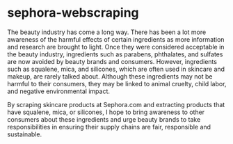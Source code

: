 # sephora-webscraping
The beauty industry has come a long way. There has been a lot more awareness of the harmful effects of certain ingredients as more information and research are brought to light. Once they were considered acceptable in the beauty industry, ingredients such as parabens, phthalates, and sulfates are now avoided by beauty brands and consumers. However, ingredients such as squalene, mica, and silicones, which are often used in skincare and makeup, are rarely talked about. Although these ingredients may not be harmful to their consumers, they may be linked to animal cruelty, child labor, and negative environmental impact. 

By scraping skincare products at Sephora.com and extracting products that have squalene, mica, or silicones, I hope to bring awareness to other consumers about these ingredients and urge beauty brands to take responsibilities in ensuring their supply chains are fair, responsible and sustainable.

